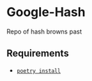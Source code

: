 # Google-Hash
Repo of hash browns past

## Requirements

- [`poetry install`](https://python-poetry.org/)
